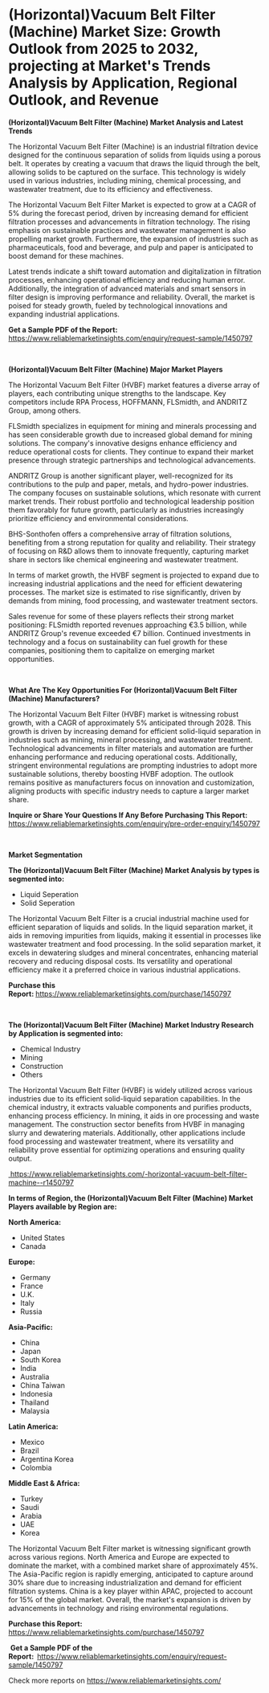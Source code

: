 <p><h1>(Horizontal)Vacuum Belt Filter (Machine) Market Size: Growth Outlook from 2025 to 2032, projecting at Market's Trends Analysis by Application, Regional Outlook, and Revenue</h1></p><p><strong>(Horizontal)Vacuum Belt Filter (Machine) Market Analysis and Latest Trends</strong></p>
<p><p>The Horizontal Vacuum Belt Filter (Machine) is an industrial filtration device designed for the continuous separation of solids from liquids using a porous belt. It operates by creating a vacuum that draws the liquid through the belt, allowing solids to be captured on the surface. This technology is widely used in various industries, including mining, chemical processing, and wastewater treatment, due to its efficiency and effectiveness.</p><p>The Horizontal Vacuum Belt Filter Market is expected to grow at a CAGR of 5% during the forecast period, driven by increasing demand for efficient filtration processes and advancements in filtration technology. The rising emphasis on sustainable practices and wastewater management is also propelling market growth. Furthermore, the expansion of industries such as pharmaceuticals, food and beverage, and pulp and paper is anticipated to boost demand for these machines.</p><p>Latest trends indicate a shift toward automation and digitalization in filtration processes, enhancing operational efficiency and reducing human error. Additionally, the integration of advanced materials and smart sensors in filter design is improving performance and reliability. Overall, the market is poised for steady growth, fueled by technological innovations and expanding industrial applications.</p></p>
<p><strong>Get a Sample PDF of the Report:&nbsp;</strong> <a href="https://www.reliablemarketinsights.com/enquiry/request-sample/1450797?utm_campaign=2454&utm_medium=2&utm_source=Github&utm_content=ia&utm_term=11042025&utm_id=horizontalvacuum-belt-filter-machine">https://www.reliablemarketinsights.com/enquiry/request-sample/1450797</a></p>
<p>&nbsp;</p>
<p><strong>(Horizontal)Vacuum Belt Filter (Machine) Major Market Players</strong></p>
<p><p>The Horizontal Vacuum Belt Filter (HVBF) market features a diverse array of players, each contributing unique strengths to the landscape. Key competitors include RPA Process, HOFFMANN, FLSmidth, and ANDRITZ Group, among others.</p><p>FLSmidth specializes in equipment for mining and minerals processing and has seen considerable growth due to increased global demand for mining solutions. The company's innovative designs enhance efficiency and reduce operational costs for clients. They continue to expand their market presence through strategic partnerships and technological advancements.</p><p>ANDRITZ Group is another significant player, well-recognized for its contributions to the pulp and paper, metals, and hydro-power industries. The company focuses on sustainable solutions, which resonate with current market trends. Their robust portfolio and technological leadership position them favorably for future growth, particularly as industries increasingly prioritize efficiency and environmental considerations.</p><p>BHS-Sonthofen offers a comprehensive array of filtration solutions, benefiting from a strong reputation for quality and reliability. Their strategy of focusing on R&D allows them to innovate frequently, capturing market share in sectors like chemical engineering and wastewater treatment.</p><p>In terms of market growth, the HVBF segment is projected to expand due to increasing industrial applications and the need for efficient dewatering processes. The market size is estimated to rise significantly, driven by demands from mining, food processing, and wastewater treatment sectors.</p><p>Sales revenue for some of these players reflects their strong market positioning: FLSmidth reported revenues approaching €3.5 billion, while ANDRITZ Group's revenue exceeded €7 billion. Continued investments in technology and a focus on sustainability can fuel growth for these companies, positioning them to capitalize on emerging market opportunities.</p></p>
<p>&nbsp;</p>
<p><strong>What Are The Key Opportunities For (Horizontal)Vacuum Belt Filter (Machine) Manufacturers?</strong></p>
<p><p>The Horizontal Vacuum Belt Filter (HVBF) market is witnessing robust growth, with a CAGR of approximately 5% anticipated through 2028. This growth is driven by increasing demand for efficient solid-liquid separation in industries such as mining, mineral processing, and wastewater treatment. Technological advancements in filter materials and automation are further enhancing performance and reducing operational costs. Additionally, stringent environmental regulations are prompting industries to adopt more sustainable solutions, thereby boosting HVBF adoption. The outlook remains positive as manufacturers focus on innovation and customization, aligning products with specific industry needs to capture a larger market share.</p></p>
<p><strong>Inquire or Share Your Questions If Any Before Purchasing This Report:</strong> <a href="https://www.reliablemarketinsights.com/enquiry/pre-order-enquiry/1450797?utm_campaign=2454&utm_medium=2&utm_source=Github&utm_content=ia&utm_term=11042025&utm_id=horizontalvacuum-belt-filter-machine">https://www.reliablemarketinsights.com/enquiry/pre-order-enquiry/1450797</a></p>
<p>&nbsp;</p>
<p><strong>Market Segmentation</strong></p>
<p><strong>The (Horizontal)Vacuum Belt Filter (Machine) Market Analysis by types is segmented into:</strong></p>
<p><ul><li>Liquid Seperation</li><li>Solid Seperation</li></ul></p>
<p><p>The Horizontal Vacuum Belt Filter is a crucial industrial machine used for efficient separation of liquids and solids. In the liquid separation market, it aids in removing impurities from liquids, making it essential in processes like wastewater treatment and food processing. In the solid separation market, it excels in dewatering sludges and mineral concentrates, enhancing material recovery and reducing disposal costs. Its versatility and operational efficiency make it a preferred choice in various industrial applications.</p></p>
<p><strong>Purchase this Report:&nbsp;</strong><a href="https://www.reliablemarketinsights.com/purchase/1450797?utm_campaign=2454&utm_medium=2&utm_source=Github&utm_content=ia&utm_term=11042025&utm_id=horizontalvacuum-belt-filter-machine">https://www.reliablemarketinsights.com/purchase/1450797</a></p>
<p>&nbsp;</p>
<p><strong>The (Horizontal)Vacuum Belt Filter (Machine) Market Industry Research by Application is segmented into:</strong></p>
<p><ul><li>Chemical Industry</li><li>Mining</li><li>Construction</li><li>Others</li></ul></p>
<p><p>The Horizontal Vacuum Belt Filter (HVBF) is widely utilized across various industries due to its efficient solid-liquid separation capabilities. In the chemical industry, it extracts valuable components and purifies products, enhancing process efficiency. In mining, it aids in ore processing and waste management. The construction sector benefits from HVBF in managing slurry and dewatering materials. Additionally, other applications include food processing and wastewater treatment, where its versatility and reliability prove essential for optimizing operations and ensuring quality output.</p></p>
<p><a href="https://www.reliablemarketinsights.com/-horizontal-vacuum-belt-filter-machine--r1450797?utm_campaign=2454&utm_medium=2&utm_source=Github&utm_content=ia&utm_term=11042025&utm_id=horizontalvacuum-belt-filter-machine">&nbsp;https://www.reliablemarketinsights.com/-horizontal-vacuum-belt-filter-machine--r1450797</a></p>
<p><strong>In terms of Region, the (Horizontal)Vacuum Belt Filter (Machine) Market Players available by Region are:</strong></p>
<p>
    <p> <strong> North America: </strong>
        <ul>
            <li>United States</li>
            <li>Canada</li>
        </ul>
        </p> 
    <p> <strong> Europe: </strong>
        <ul>
            <li>Germany</li>
            <li>France</li>
            <li>U.K.</li>
            <li>Italy</li>
            <li>Russia</li>
        </ul>
        </p> 
    <p> <strong> Asia-Pacific: </strong>
        <ul>
            <li>China</li>
            <li>Japan</li>
            <li>South Korea</li>
            <li>India</li>
            <li>Australia</li>
            <li>China Taiwan</li>
            <li>Indonesia</li>
            <li>Thailand</li>
            <li>Malaysia</li>
        </ul>
        </p> 
    <p> <strong> Latin America: </strong>
        <ul>
            <li>Mexico</li>
            <li>Brazil</li>
            <li>Argentina Korea</li>
            <li>Colombia</li>
        </ul>
        </p> 
    <p> <strong> Middle East & Africa: </strong>
        <ul>
            <li>Turkey</li>
            <li>Saudi</li>
            <li>Arabia</li>
            <li>UAE</li>
            <li>Korea</li>
        </ul>
    </p>
    </p>
<p><p>The Horizontal Vacuum Belt Filter market is witnessing significant growth across various regions. North America and Europe are expected to dominate the market, with a combined market share of approximately 45%. The Asia-Pacific region is rapidly emerging, anticipated to capture around 30% share due to increasing industrialization and demand for efficient filtration systems. China is a key player within APAC, projected to account for 15% of the global market. Overall, the market's expansion is driven by advancements in technology and rising environmental regulations.</p></p>
<p><strong>Purchase this Report: </strong><a href="https://www.reliablemarketinsights.com/purchase/1450797?utm_campaign=2454&utm_medium=2&utm_source=Github&utm_content=ia&utm_term=11042025&utm_id=horizontalvacuum-belt-filter-machine">https://www.reliablemarketinsights.com/purchase/1450797</a></p>
<p>&nbsp;<strong>Get a Sample PDF of the Report:&nbsp;&nbsp;</strong><a href="https://www.reliablemarketinsights.com/enquiry/request-sample/1450797?utm_campaign=2454&utm_medium=2&utm_source=Github&utm_content=ia&utm_term=11042025&utm_id=horizontalvacuum-belt-filter-machine">https://www.reliablemarketinsights.com/enquiry/request-sample/1450797</a></p>
<p><strong></strong></p>
<p>Check more reports on <a href="https://www.reliablemarketinsights.com/?utm_campaign=2454&utm_medium=2&utm_source=Github&utm_content=ia&utm_term=11042025&utm_id=horizontalvacuum-belt-filter-machine">https://www.reliablemarketinsights.com/</a></p>